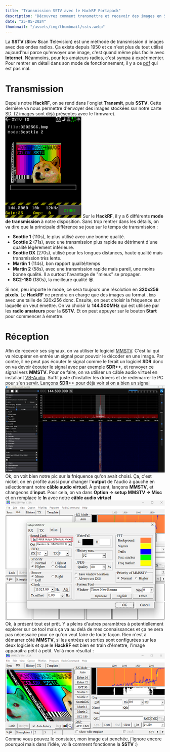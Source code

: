 ```yaml
---
title: "Transmission SSTV avec le HackRF Portapack"
description: "Découvrez comment transmettre et recevoir des images en Slow Scan Television (SSTV) à l'aide du HackRF Portapack H2 One et du logiciel MMSTV"
date: "25-05-2024"
thumbnail: "/assets/img/thumbnail/sstv.webp"
---
```

La **SSTV** (**S**low **S**can **T**elevision) est une méthode de transmission d'images avec des ondes radios. Ça existe depuis 1950 et ce n'est plus du tout utilisé aujourd'hui parce qu'envoyer une image, c'est quand même plus facile avec **Internet**. Néanmoins, pour les amateurs radios, c'est sympa à expérimenter.  
Pour rentrer en détail dans son mode de fonctionnement, il y a ce [pdf](https://www.radioamateurs-france.fr/wp-content/uploads/2015/07/G-8-8-SSTV.pdf) qui est pas mal. 

#  Transmission
Depuis notre **HackRF**, on se rend dans l'onglet **Transmit**, puis **SSTV**. Cette dernière va nous permettre d'envoyer des images  stockées sur notre carte SD. (2 images sont déjà présentes avec le firmware).
![SSTV HackRF Portapack](../../../assets/img/pages/radio/hackrf/sstv/sstv1.png)
Sur le **HackRF**, il y a 6 différents **mode de transmission** à notre disposition. Sans trop rentrer dans les détails, on va dire que la principale différence se joue sur le temps de transmission : 
- **Scottie 1** (110s), le plus utilisé avec une bonne qualité.
- **Scottie 2** (71s), avec une transmission plus rapide au détriment d'une qualité légèrement inférieure. 
- **Scottie DX** (270s), utilisé pour les longues distances, haute qualité mais transmission très lente. 
- **Martin 1** (114s), bon rapport qualité/temps
- **Martin 2** (58s),  avec une transmission rapide mais pareil, une moins bonne qualité. Il a surtout l'avantage de "mieux" se propager.
- **SC2-180** (180s), la meilleure qualité 😎. 

Si non, peu importe le mode, ce sera toujours une résolution en **320x256 pixels**. Le **HackRF** ne prendra en charge que des images au format `.bmp` avec une taille de 320x256 donc. 
Ensuite, on peut choisir la fréquence sur laquelle on veut émettre. On va choisir la **144.500MHz** qui est utilisée par les **radio amateurs** pour la **SSTV**. 
Et on peut appuyer sur le bouton **Start** pour commencer à émettre.


#  Réception
Afin de recevoir ses signaux, on va utiliser le logiciel [MMSTV](https://hamsoft.ca/pages/mmsstv.php). C'est lui qui va récupérer en entrée un signal pour pouvoir le décoder en une image. 
Par contre, il ne peut pas écouter le signal comme le ferait un logiciel **SDR** donc on va devoir écouter le signal avec par exemple **SDR++**, et renvoyer ce signal vers **MMSTV**. Pour ce faire, on va utiliser un câble audio virtuel en installant [VB-Audio](https://vb-audio.com/Cable/). Suffit juste d'installer les drivers et de redémarrer le PC pour s'en servir. 
Lançons **SDR++** pour déjà voir si on a bien un signal 
![Logiciel SDR++](../../../assets/img/pages/radio/hackrf/sstv/sstv2.png)
Ok, on voit bien notre pic sur la fréquence qu'on avait choisi. Ça, c'est nickel, on en profite aussi pour changer l'**output** de l'audio à gauche en sélectionnant notre **câble audio virtuel**. 
À présent, lançons **MMSTV**, et changeons d'**input**. Pour cela, on va dans **Option -> setup MMSTV -> Misc** et on remplace le **In** avec notre **câble audio virtuel**
![Logiciel MMSSTV](../../../assets/img/pages/radio/hackrf/sstv/sstv3.png)
Ok, à présent tout est prêt. Y a pleins d'autres paramètres à potentiellement explorer sur ce tool mais ça va au delà de mes connaissances et ça ne sera pas nécessaire pour ce qu'on veut faire de toute façon.
Rien n'est à démarrer côté **MMSTV**, si les entrées et sorties sont configurées sur les deux logiciels et que le **HackRF** est bien en train d'émettre, l'image apparaîtra petit à petit.
Voilà mon résultat : 
![Logiciel MMSSTV](../../../assets/img/pages/radio/hackrf/sstv/sstv4.png)
Comme vous pouvez le constater, mon image est penchée, j'ignore encore pourquoi mais dans l'idée, voilà comment fonctionne la **SSTV** :) 